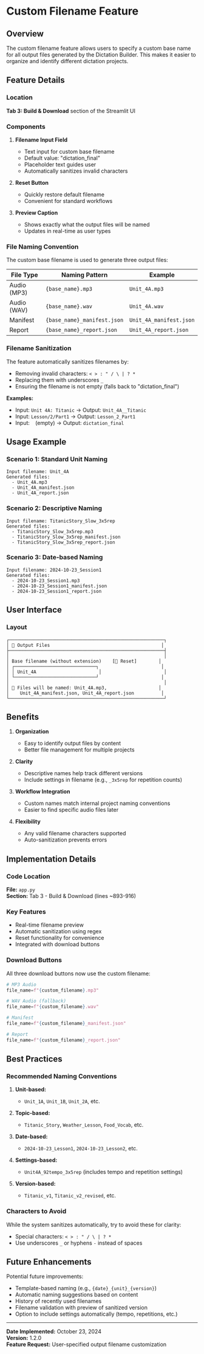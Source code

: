 # Custom Filename Feature

## Overview

The custom filename feature allows users to specify a custom base name for all output files generated by the Dictation Builder. This makes it easier to organize and identify different dictation projects.

## Feature Details

### Location
**Tab 3: Build & Download** section of the Streamlit UI

### Components

1. **Filename Input Field**
   - Text input for custom base filename
   - Default value: "dictation_final"
   - Placeholder text guides user
   - Automatically sanitizes invalid characters

2. **Reset Button**
   - Quickly restore default filename
   - Convenient for standard workflows

3. **Preview Caption**
   - Shows exactly what the output files will be named
   - Updates in real-time as user types

### File Naming Convention

The custom base filename is used to generate three output files:

| File Type | Naming Pattern | Example |
|-----------|----------------|---------|
| Audio (MP3) | `{base_name}.mp3` | `Unit_4A.mp3` |
| Audio (WAV) | `{base_name}.wav` | `Unit_4A.wav` |
| Manifest | `{base_name}_manifest.json` | `Unit_4A_manifest.json` |
| Report | `{base_name}_report.json` | `Unit_4A_report.json` |

### Filename Sanitization

The feature automatically sanitizes filenames by:
- Removing invalid characters: `< > : " / \ | ? *`
- Replacing them with underscores `_`
- Ensuring the filename is not empty (falls back to "dictation_final")

**Examples:**
- Input: `Unit 4A: Titanic` → Output: `Unit_4A__Titanic`
- Input: `Lesson/2/Part1` → Output: `Lesson_2_Part1`
- Input: ` ` (empty) → Output: `dictation_final`

## Usage Example

### Scenario 1: Standard Unit Naming
```
Input filename: Unit_4A
Generated files:
  - Unit_4A.mp3
  - Unit_4A_manifest.json
  - Unit_4A_report.json
```

### Scenario 2: Descriptive Naming
```
Input filename: TitanicStory_Slow_3x5rep
Generated files:
  - TitanicStory_Slow_3x5rep.mp3
  - TitanicStory_Slow_3x5rep_manifest.json
  - TitanicStory_Slow_3x5rep_report.json
```

### Scenario 3: Date-based Naming
```
Input filename: 2024-10-23_Session1
Generated files:
  - 2024-10-23_Session1.mp3
  - 2024-10-23_Session1_manifest.json
  - 2024-10-23_Session1_report.json
```

## User Interface

### Layout

```
┌─────────────────────────────────────────────────────────┐
│ 📝 Output Files                                         │
├─────────────────────────────────────────────────────────┤
│                                                         │
│ Base filename (without extension)    [🔄 Reset]        │
│ ┌──────────────────────────────┐                       │
│ │ Unit_4A                       │                       │
│ └──────────────────────────────┘                       │
│                                                         │
│ 📁 Files will be named: Unit_4A.mp3,                   │
│    Unit_4A_manifest.json, Unit_4A_report.json          │
└─────────────────────────────────────────────────────────┘
```

## Benefits

1. **Organization**
   - Easy to identify output files by content
   - Better file management for multiple projects

2. **Clarity**
   - Descriptive names help track different versions
   - Include settings in filename (e.g., `_3x5rep` for repetition counts)

3. **Workflow Integration**
   - Custom names match internal project naming conventions
   - Easier to find specific audio files later

4. **Flexibility**
   - Any valid filename characters supported
   - Auto-sanitization prevents errors

## Implementation Details

### Code Location
**File:** `app.py`  
**Section:** Tab 3 - Build & Download (lines ~893-916)

### Key Features
- Real-time filename preview
- Automatic sanitization using regex
- Reset functionality for convenience
- Integrated with download buttons

### Download Buttons
All three download buttons now use the custom filename:

```python
# MP3 Audio
file_name=f"{custom_filename}.mp3"

# WAV Audio (fallback)
file_name=f"{custom_filename}.wav"

# Manifest
file_name=f"{custom_filename}_manifest.json"

# Report
file_name=f"{custom_filename}_report.json"
```

## Best Practices

### Recommended Naming Conventions

1. **Unit-based:**
   - `Unit_1A`, `Unit_1B`, `Unit_2A`, etc.

2. **Topic-based:**
   - `Titanic_Story`, `Weather_Lesson`, `Food_Vocab`, etc.

3. **Date-based:**
   - `2024-10-23_Lesson1`, `2024-10-23_Lesson2`, etc.

4. **Settings-based:**
   - `Unit4A_92tempo_3x5rep` (includes tempo and repetition settings)

5. **Version-based:**
   - `Titanic_v1`, `Titanic_v2_revised`, etc.

### Characters to Avoid
While the system sanitizes automatically, try to avoid these for clarity:
- Special characters: `< > : " / \ | ? *`
- Use underscores `_` or hyphens `-` instead of spaces

## Future Enhancements

Potential future improvements:
- Template-based naming (e.g., `{date}_{unit}_{version}`)
- Automatic naming suggestions based on content
- History of recently used filenames
- Filename validation with preview of sanitized version
- Option to include settings automatically (tempo, repetitions, etc.)

---

**Date Implemented:** October 23, 2024  
**Version:** 1.2.0  
**Feature Request:** User-specified output filename customization

